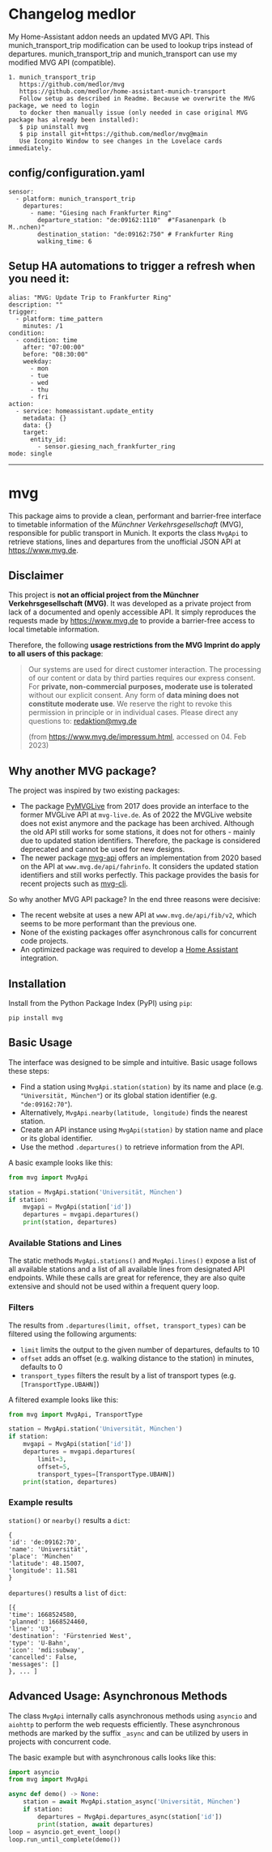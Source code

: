 # Changelog medlor

My Home-Assistant addon needs an updated MVG API.
This munich_transport_trip modification can be used to lookup trips instead of departures. 
munich_transport_trip and munich_transport can use my modified MVG API (compatible).

```
1. munich_transport_trip
   https://github.com/medlor/mvg
   https://github.com/medlor/home-assistant-munich-transport
   Follow setup as described in Readme. Because we overwrite the MVG package, we need to login
   to docker then manually issue (only needed in case original MVG package has already been installed):
   $ pip uninstall mvg
   $ pip install git+https://github.com/medlor/mvg@main
   Use Icongito Window to see changes in the Lovelace cards immediately.
```
## config/configuration.yaml
```
sensor:
  - platform: munich_transport_trip
    departures:
      - name: "Giesing nach Frankfurter Ring"
        departure_station: "de:09162:1110"  #"Fasanenpark (b M..nchen)"
        destination_station: "de:09162:750" # Frankfurter Ring
        walking_time: 6
```

## Setup HA automations to trigger a refresh when you need it:
```
alias: "MVG: Update Trip to Frankfurter Ring"
description: ""
trigger:
  - platform: time_pattern
    minutes: /1
condition:
  - condition: time
    after: "07:00:00"
    before: "08:30:00"
    weekday:
      - mon
      - tue
      - wed
      - thu
      - fri
action:
  - service: homeassistant.update_entity
    metadata: {}
    data: {}
    target:
      entity_id:
        - sensor.giesing_nach_frankfurter_ring
mode: single
```

--------------------------

# mvg

This package aims to provide a clean, performant and barrier-free interface to timetable information of the *Münchner Verkehrsgesellschaft* (MVG), responsible for public transport in Munich. It exports the class `MvgApi` to retrieve stations, lines and departures from the unofficial JSON API at https://www.mvg.de.

## Disclaimer

This project is **not an official project from the Münchner Verkehrsgesellschaft (MVG)**. It was developed as a private project from lack of a documented and openly accessible API. It simply reproduces the requests made by https://www.mvg.de to provide a barrier-free access to local timetable information.

Therefore, the following **usage restrictions from the MVG Imprint do apply to all users of this package**:

> Our systems are used for direct customer interaction. The processing of our content or data by third parties requires our express consent. For **private, non-commercial purposes, moderate use is tolerated** without our explicit consent. Any form of **data mining does not constitute moderate use**. We reserve the right to revoke this permission in principle or in individual cases. Please direct any questions to: redaktion@mvg.de
> 
> (from https://www.mvg.de/impressum.html, accessed on 04. Feb 2023)

## Why another MVG package?

The project was inspired by two existing packages:
- The package [PyMVGLive](https://pypi.org/project/PyMVGLive) from 2017 does provide an interface to the former MVGLive API at `mvg-live.de`. As of 2022 the MVGLive website does not exist anymore and the package has been archived. Although the old API still works for some stations, it does not for others - mainly due to updated station identifiers. Therefore, the package is considered deprecated and cannot be used for new designs.
- The newer package [mvg-api](https://pypi.org/project/mvg-api) offers an implementation from 2020 based on the API at `www.mvg.de/api/fahrinfo`. It considers the updated station identifiers and still works perfectly. This package provides the basis for recent projects such as [mvg-cli](https://pypi.org/project/mvg-cli).

So why another MVG API package? In the end three reasons were decisive:
- The recent website at uses a new API at `www.mvg.de/api/fib/v2`, which seems to be more performant than the previous one.
- None of the existing packages offer asynchronous calls for concurrent code projects.
- An optimized package was required to develop a [Home Assistant](https://www.home-assistant.io) integration.

## Installation

Install from the Python Package Index (PyPI) using `pip`:
```
pip install mvg
```

## Basic Usage

The interface was designed to be simple and intuitive. Basic usage follows these steps:
- Find a station using `MvgApi.station(station)` by its name and place (e.g. `"Universität, München"`) or its global station identifier (e.g. `"de:09162:70"`).
- Alternatively, `MvgApi.nearby(latitude, longitude)` finds the nearest station.
- Create an API instance using `MvgApi(station)` by station name and place or its global identifier.
- Use the method `.departures()` to retrieve information from the API.

A basic example looks like this:

```python
from mvg import MvgApi

station = MvgApi.station('Universität, München')
if station:
    mvgapi = MvgApi(station['id'])
    departures = mvgapi.departures()
    print(station, departures)
```

### Available Stations and Lines

The static methods `MvgApi.stations()` and `MvgApi.lines()` expose a list of all available stations and a list of all available lines from designated API endpoints. While these calls are great for reference, they are also quite extensive and should not be used within a frequent query loop.

### Filters

The results from `.departures(limit, offset, transport_types)` can be filtered using the following arguments:

- `limit` limits the output to the given number of departures, defaults to 10
- `offset` adds an offset (e.g. walking distance to the station) in minutes, defaults to 0
- `transport_types` filters the result by a list of transport types (e.g. `[TransportType.UBAHN]`)

A filtered example looks like this:

```python
from mvg import MvgApi, TransportType

station = MvgApi.station('Universität, München')
if station:
    mvgapi = MvgApi(station['id'])
    departures = mvgapi.departures(
        limit=3,
        offset=5,
        transport_types=[TransportType.UBAHN])
    print(station, departures)
```

### Example results

`station()` or `nearby()` results a `dict`:
```
{ 
'id': 'de:09162:70', 
'name': 'Universität', 
'place': 'München'
'latitude': 48.15007, 
'longitude': 11.581
}
```
`departures()` results a `list` of `dict`:
```
[{
'time': 1668524580,
'planned': 1668524460,
'line': 'U3',
'destination': 'Fürstenried West',
'type': 'U-Bahn',
'icon': 'mdi:subway',
'cancelled': False,
'messages': []
}, ... ]
```

## Advanced Usage: Asynchronous Methods

The class `MvgApi` internally calls asynchronous methods using `asyncio` and `aiohttp` to perform the web requests efficiently. These asynchronous methods are marked by the suffix `_async` and can be utilized by users in projects with concurrent code.

The basic example but with asynchronous calls looks like this:

```python
import asyncio
from mvg import MvgApi

async def demo() -> None:
    station = await MvgApi.station_async('Universität, München')
    if station:
        departures = MvgApi.departures_async(station['id'])
        print(station, await departures)
loop = asyncio.get_event_loop()
loop.run_until_complete(demo())
```
